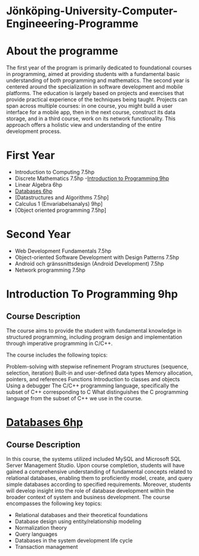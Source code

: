 # Jönköping-University-Computer-Engineeering-Programme

# About the programme
The first year of the program is primarily dedicated to foundational courses in programming, aimed at providing students with a fundamental basic understanding of both programming and mathematics. The second year is centered around the specialization in software development and mobile platforms.
The education is largely based on projects and exercises that provide practical experience of the techniques being taught. Projects can span across multiple courses: in one course, you might build a user interface for a mobile app, then in the next course, construct its data storage, and in a third course, work on its network functionality. This approach offers a holistic view and understanding of the entire development process.

# First Year 

-  Introduction to Computing 7.5hp 
- Discrete Mathematics 7.5hp
-[Introduction to Programming 9hp](#introduction-to-programming-9hp)
- Linear Algebra 6hp
- [Databases 6hp](#databases-6hp)
- [Datastructures and Algorithms 7.5hp]
- Calculus 1 (Envariabelsanalys) 9hp]
- [Object oriented programming 7.5hp] 

# Second Year 
-  Web Development Fundamentals 7.5hp
-  Object-oriented Software Development with Design Patterns 7.5hp
-  Android och gränssnittsdesign (Android Development) 7.5hp
-  Network programming 7.5hp

# Introduction To Programming 9hp
## Course Description 
The course aims to provide the student with fundamental knowledge in structured programming, including program design and implementation through imperative programming in C/C++.

The course includes the following topics:

Problem-solving with stepwise refinement
Program structures (sequence, selection, iteration)
Built-in and user-defined data types
Memory allocation, pointers, and references
Functions
Introduction to classes and objects
Using a debugger
The C/C++ programming language, specifically the subset of C++ corresponding to C
What distinguishes the C programming language from the subset of C++ we use in the course.

 # [Databases 6hp](https://github.com/Nazlizamanian/OnlineWebShopDatabaseSQL)
 ## Course Description 
In this course, the systems utilized included MySQL and Microsoft SQL Server Management Studio. Upon course completion, students will have gained a comprehensive understanding of fundamental concepts related to relational databases, enabling them to proficiently model, create, and query simple databases according to specified requirements. Moreover, students will develop insight into the role of database development within the broader context of system and business development. The course encompasses the following key topics:
- Relational databases and their theoretical foundations
- Database design using entity/relationship modeling
- Normalization theory
- Query languages
- Databases in the system development life cycle
- Transaction management








